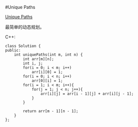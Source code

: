 ﻿#Unique Paths

[Unique Paths](https://leetcode.com/problems/unique-paths/ "Unique Paths")

最简单的动态规划。

C++:

    class Solution {
    public:
        int uniquePaths(int m, int n) {
            int arr[m][n];
            int i, j;
            for(i = 0; i < m; i++)
                arr[i][0] = 1;
            for(i = 0; i < n; i++)
                arr[0][i] = 1;
            for(i = 1; i < m; i++){
                for(j = 1; j < n; j++){
                    arr[i][j] = arr[i - 1][j] + arr[i][j - 1];
                }
            }
            
            return arr[m - 1][n - 1];
        }
    };